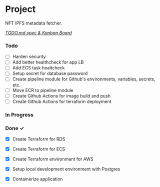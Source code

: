 # Project

NFT IPFS metadata fetcher.

<em>[TODO.md spec & Kanban Board](https://bit.ly/3fCwKfM)</em>

### Todo

- [ ] Harden security  
- [ ] Add better healthcheck for app LB
- [ ] Add ECS task healtcheck  
- [ ] Setup secret for database password  
- [ ] Create pipeline module for Github's environments, variables, secrets, etc.  
- [ ] Move ECR to pipeline module  
- [ ] Create Github Actions for image build and push  
- [ ] Create Github Actions for terraform deployment  

### In Progress


### Done ✓

- [x] Create Terraform for RDS  
- [x] Create Terraform for ECS  
- [x] Create Terraform environment for AWS  
- [x] Setup local development environment with Postgres  
- [x] Containerize application  

